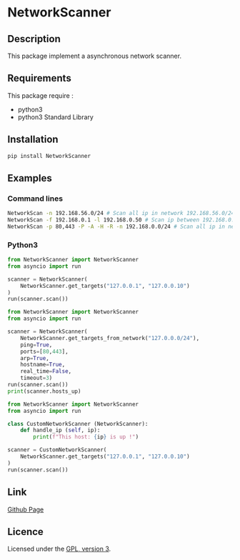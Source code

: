 # NetworkScanner

## Description
This package implement a asynchronous network scanner.

## Requirements
This package require : 
 - python3
 - python3 Standard Library

## Installation
```bash
pip install NetworkScanner 
```

## Examples

### Command lines

```bash
NetworkScan -n 192.168.56.0/24 # Scan all ip in network 192.168.56.0/24
NetworkScan -f 192.168.0.1 -l 192.168.0.50 # Scan ip between 192.168.0.1 and 192.168.0.50
NetworkScan -p 80,443 -P -A -H -R -n 192.168.0.0/24 # Scan all ip in network without ping, arp cache and hostname. This scan check ports 80 and 443 on TCP if one port is opened, host is up. 
```

### Python3

```python
from NetworkScanner import NetworkScanner
from asyncio import run

scanner = NetworkScanner(
	NetworkScanner.get_targets("127.0.0.1", "127.0.0.10")
)
run(scanner.scan())
```

```python
from NetworkScanner import NetworkScanner
from asyncio import run

scanner = NetworkScanner(
	NetworkScanner.get_targets_from_network("127.0.0.0/24"),
	ping=True,
	ports=[80,443],
	arp=True,
	hostname=True,
	real_time=False,
	timeout=3)
run(scanner.scan())
print(scanner.hosts_up)
```

```python
from NetworkScanner import NetworkScanner
from asyncio import run

class CustomNetworkScanner (NetworkScanner):
    def handle_ip (self, ip):
        print(f"This host: {ip} is up !")

scanner = CustomNetworkScanner(
	NetworkScanner.get_targets("127.0.0.1", "127.0.0.10")
)
run(scanner.scan())
```

## Link
[Github Page](https://github.com/mauricelambert/NetworkScanner)

## Licence
Licensed under the [GPL, version 3](https://www.gnu.org/licenses/).
